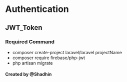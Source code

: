# Authentication

## JWT_Token

### Required Command

- composer create-project laravel/laravel projectName
- composer require firebase/php-jwt
- php artisan migrate

#### Created by @Shadhin
